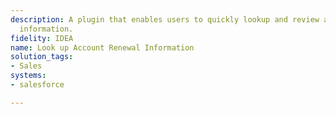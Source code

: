```yaml
---
description: A plugin that enables users to quickly lookup and review account renewal
  information.
fidelity: IDEA
name: Look up Account Renewal Information
solution_tags:
- Sales
systems:
- salesforce

---
```

